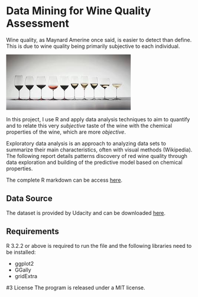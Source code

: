 # Data Mining for Wine Quality Assessment
Wine quality, as Maynard Amerine once said, is easier to detect than define.
This is due to wine quality being primarily subjective to each individual.

![](/wine_files/readme-wine-quality.jpg)

In this project, I use R and apply data analysis techniques to aim to quantify
and to relate this very *subjective* taste of the wine with the chemical
properties of the wine, which are more *objective*.

Exploratory data analysis is an approach to analyzing data sets to summarize
their main characteristics, often with visual methods (Wikipedia). The following
 report details patterns discovery of red wine quality through data exploration
  and building of the predictive model based on chemical properties.

The complete R markdown can be access [here](https://github.com/SamDuan/Data-Mining-for-Wine-Quality-Assessment/blob/master/wine.md).

## Data Source
The dataset is provided by Udacity and can be downloaded [here](https://s3.amazonaws.com/udacity-hosted-downloads/ud651/wineQualityReds.csv).

## Requirements
R 3.2.2 or above is required to run the file and the following libraries need to
be installed:
* ggplot2
* GGally
* gridExtra

#3 License
The program is released under a MIT license.
